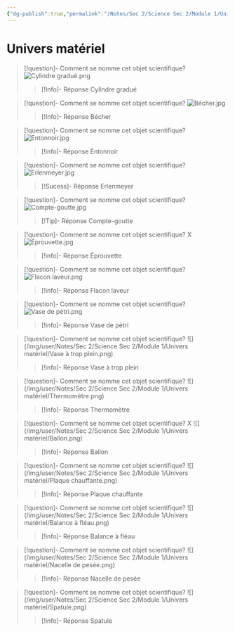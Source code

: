 ```yaml
---
{"dg-publish":true,"permalink":"/Notes/Sec 2/Science Sec 2/Module 1/Univers matériel/"}
---
```


# Univers matériel

>[!question]- Comment se nomme cet objet scientifique?
>![Cylindre gradué.png](https://dbimg.eu/i/8txp0l9fv7.jpg)
>>[!Info]- Réponse
>>Cylindre gradué

>[!question]- Comment se nomme cet objet scientifique?
![Bécher.jpg](https://dbimg.eu/i/7jlet8zpk6.jpg)
>>[!Info]- Réponse
>>Bécher

>[!question]- Comment se nomme cet objet scientifique?
>![Entonnoir.jpg](https://dbimg.eu/i/z11zxkmbed.jpg)
>>[!info]- Réponse
>>Entonnoir

>[!question]- Comment se nomme cet objet scientifique?
![Erlenmeyer.jpg](https://dbimg.eu/i/5tv2jnzoqq.jpg)
>>[!Sucess]- Réponse
>>Erlenmeyer

>[!question]- Comment se nomme cet objet scientifique?
![Compte-goutte.jpg](https://dbimg.eu/i/wlckiqunuz.jpg)
>>[!Tip]- Réponse
>>Compte-goutte

>[!question]- Comment se nomme cet objet scientifique? X
![Éprouvette.jpg](https://dbimg.eu/i/pyk2edn1a.jpg)
>>[!info]- Réponse
>>Éprouvette

>[!question]- Comment se nomme cet objet scientifique?
![Flacon laveur.png](https://i.imgur.com/m9XFNcF.png)
>>[!info]- Réponse
>>Flacon laveur

>[!question]- Comment se nomme cet objet scientifique?
![Vase de pétri.png](https://i.imgur.com/QWlp7hc.png)
>>[!info]- Réponse
>>Vase de pétri

>[!question]- Comment se nomme cet objet scientifique?
![](/img/user/Notes/Sec 2/Science Sec 2/Module 1/Univers matériel/Vase à trop plein.png)
>>[!info]- Réponse
>>Vase à trop plein

>[!question]- Comment se nomme cet objet scientifique?
![](/img/user/Notes/Sec 2/Science Sec 2/Module 1/Univers matériel/Thermomètre.png)
>>[!info]- Réponse
>>Thermomètre

>[!question]- Comment se nomme cet objet scientifique? X
![](/img/user/Notes/Sec 2/Science Sec 2/Module 1/Univers matériel/Ballon.png)
>>[!info]- Réponse
>>Ballon

>[!question]- Comment se nomme cet objet scientifique?
![](/img/user/Notes/Sec 2/Science Sec 2/Module 1/Univers matériel/Plaque chauffante.png)
>>[!info]- Réponse
>>Plaque chauffante

>[!question]- Comment se nomme cet objet scientifique?
![](/img/user/Notes/Sec 2/Science Sec 2/Module 1/Univers matériel/Balance à fléau.png)
>>[!info]- Réponse
Balance à fléau

>[!question]- Comment se nomme cet objet scientifique?
![](/img/user/Notes/Sec 2/Science Sec 2/Module 1/Univers matériel/Nacelle de pesée.png)
>>[!info]- Réponse
>>Nacelle de pesée

>[!question]- Comment se nomme cet objet scientifique?
![](/img/user/Notes/Sec 2/Science Sec 2/Module 1/Univers matériel/Spatule.png)
>>[!info]- Réponse
>>Spatule
>
